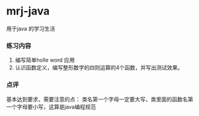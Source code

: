 # mrj-java
用于java 的学习生活


### 练习内容

1. 编写简单holle word 应用
2. 认识函数定义，编写整形数字的四则运算的4个函数，并写出测试效果。

### 点评
基本达到要求，需要注意的点：
类名第一个字母一定要大写，类里面的函数名第一个字母要小写，这算是java编程规范
